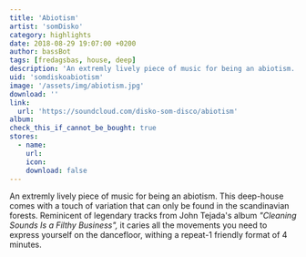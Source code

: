 ```yaml
---
title: 'Abiotism'
artist: 'somDisko'
category: highlights
date: 2018-08-29 19:07:00 +0200
author: bassBot
tags: [fredagsbas, house, deep]
description: 'An extremly lively piece of music for being an abiotism.'
uid: 'somdiskoabiotism'
image: '/assets/img/abiotism.jpg'
download: ''
link: 
  url: 'https://soundcloud.com/disko-som-disco/abiotism'
album: 
check_this_if_cannot_be_bought: true
stores:
  - name:
    url: 
    icon: 
    download: false
---
```

An extremly lively piece of music for being an abiotism. This deep-house comes with a touch of variation that can only be found in the scandinavian forests. Reminicent of legendary tracks from John Tejada's album <i>"Cleaning Sounds Is a Filthy Business",</i> it caries all the movements you need to express yourself on the dancefloor, withing a repeat-1 friendly format of 4 minutes.